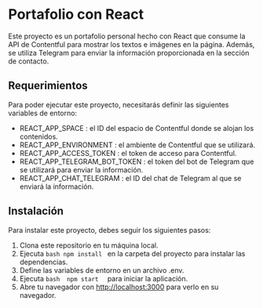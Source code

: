 # Portafolio con React
Este proyecto es un portafolio personal hecho con React que consume la API de Contentful para mostrar los textos e imágenes en la página. Además, se utiliza Telegram para enviar la información proporcionada en la sección de contacto.

## Requerimientos
Para poder ejecutar este proyecto, necesitarás definir las siguientes variables de entorno:

- REACT_APP_SPACE : el ID del espacio de Contentful donde se alojan los contenidos.
- REACT_APP_ENVIRONMENT : el ambiente de Contentful que se utilizará.
- REACT_APP_ACCESS_TOKEN : el token de acceso para Contentful.
- REACT_APP_TELEGRAM_BOT_TOKEN : el token del bot de Telegram que se utilizará para enviar la información.
- REACT_APP_CHAT_TELEGRAM : el ID del chat de Telegram al que se enviará la información.


## Instalación
Para instalar este proyecto, debes seguir los siguientes pasos:

1. Clona este repositorio en tu máquina local.
2. Ejecuta ```bash npm install ```  en la carpeta del proyecto para instalar las dependencias.
3. Define las variables de entorno en un archivo .env.
4. Ejecuta ```bash  npm start  ``` para iniciar la aplicación.
5. Abre tu navegador con [http://localhost:3000](http://localhost:3000)  para verlo en su navegador. 

